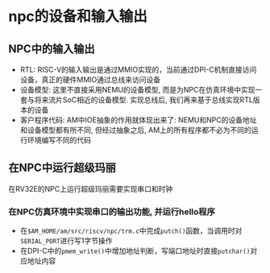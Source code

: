 # npc的设备和输入输出

## NPC中的输入输出
- RTL: RISC-V的输入输出是通过MMIO实现的，当前通过DPI-C机制直接访问设备，真正的硬件MMIO通过总线来访问设备
- 设备模型: 这里不直接采用NEMU的设备模型, 而是为NPC在仿真环境中实现一套与将来流片SoC相近的设备模型. 实现总线后, 我们再来基于总线实现RTL版本的设备
- 客户程序代码: AM中IOE抽象的作用就体现出来了: NEMU和NPC的设备地址和设备模型都有所不同, 但经过抽象之后, AM上的所有程序都不必为不同的运行环境编写不同的代码

## 在NPC中运行超级玛丽
在RV32E的NPC上运行超级玛丽需要实现串口和时钟

### 在NPC仿真环境中实现串口的输出功能, 并运行hello程序
- 在`$AM_HOME/am/src/riscv/npc/trm.c`中完成`putch()`函数，当调用时对`SERIAL_PORT`进行写1字节操作
- 在DPI-C中的`pmem_write()`中增加地址判断，写端口地址时直接`putchar()`对应地址内容